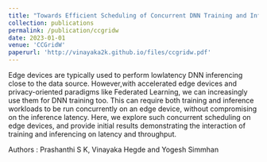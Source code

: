 ```yaml
---
title: "Towards Efficient Scheduling of Concurrent DNN Training and Inferencing on Accelerated Edges"
collection: publications
permalink: /publication/ccgridw
date: 2023-01-01
venue: 'CCGridW'
paperurl: 'http://vinayaka2k.github.io/files/ccgridw.pdf'
---
```

Edge devices are typically used to perform lowlatency DNN inferencing close to the data source. However,with accelerated edge devices and privacy-oriented paradigms like Federated Learning, we can increasingly use them for DNN training too. This can require both training and inference workloads to be run concurrently on an edge device, without compromising on the inference latency. Here, we explore such concurrent scheduling on edge devices, and provide initial results demonstrating the interaction of training and inferencing on latency and throughput.  

Authors : Prashanthi S K, Vinayaka Hegde and Yogesh Simmhan